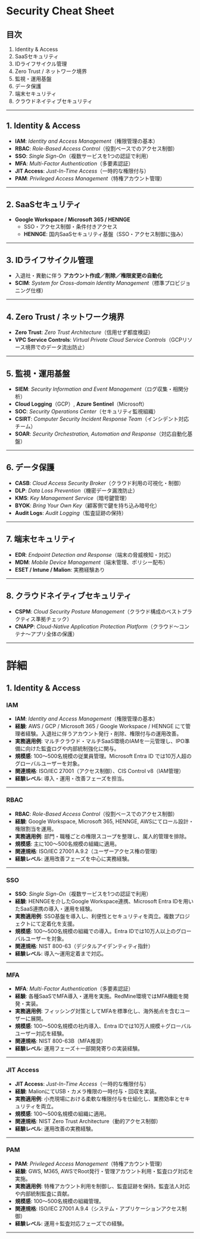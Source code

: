# Security Cheat Sheet

## 目次
1. Identity & Access
2. SaaSセキュリティ
3. IDライフサイクル管理
4. Zero Trust / ネットワーク境界
5. 監視・運用基盤
6. データ保護
7. 端末セキュリティ
8. クラウドネイティブセキュリティ

---

## 1. Identity & Access

- **IAM**: *Identity and Access Management*（権限管理の基本）
- **RBAC**: *Role-Based Access Control*（役割ベースでのアクセス制御）
- **SSO**: *Single Sign-On*（複数サービスを1つの認証で利用）
- **MFA**: *Multi-Factor Authentication*（多要素認証）
- **JIT Access**: *Just-In-Time Access*（一時的な権限付与）
- **PAM**: *Privileged Access Management*（特権アカウント管理）

---

## 2. SaaSセキュリティ

- **Google Workspace / Microsoft 365 / HENNGE**
  - SSO・アクセス制御・条件付きアクセス
  - **HENNGE**: 国内SaaSセキュリティ基盤（SSO・アクセス制御に強み）

---

## 3. IDライフサイクル管理

- 入退社・異動に伴う **アカウント作成／削除／権限変更の自動化**
- **SCIM**: *System for Cross-domain Identity Management*（標準プロビジョニング仕様）

---

## 4. Zero Trust / ネットワーク境界

- **Zero Trust**: *Zero Trust Architecture*（信用せず都度検証）
- **VPC Service Controls**: *Virtual Private Cloud Service Controls*（GCPリソース境界でのデータ流出防止）

---

## 5. 監視・運用基盤

- **SIEM**: *Security Information and Event Management*（ログ収集・相関分析）
- **Cloud Logging**（GCP）, **Azure Sentinel**（Microsoft）
- **SOC**: *Security Operations Center*（セキュリティ監視組織）
- **CSIRT**: *Computer Security Incident Response Team*（インシデント対応チーム）
- **SOAR**: *Security Orchestration, Automation and Response*（対応自動化基盤）

---

## 6. データ保護

- **CASB**: *Cloud Access Security Broker*（クラウド利用の可視化・制御）
- **DLP**: *Data Loss Prevention*（機密データ漏洩防止）
- **KMS**: *Key Management Service*（暗号鍵管理）
- **BYOK**: *Bring Your Own Key*（顧客側で鍵を持ち込み暗号化）
- **Audit Logs**: *Audit Logging*（監査証跡の保持）

---

## 7. 端末セキュリティ

- **EDR**: *Endpoint Detection and Response*（端末の脅威検知・対応）
- **MDM**: *Mobile Device Management*（端末管理、ポリシー配布）
- **ESET / Intune / Malion**: 実務経験あり

---

## 8. クラウドネイティブセキュリティ

- **CSPM**: *Cloud Security Posture Management*（クラウド構成のベストプラクティス準拠チェック）
- **CNAPP**: *Cloud-Native Application Protection Platform*（クラウド〜コンテナ〜アプリ全体の保護）

---

# 詳細

## 1. Identity & Access

### IAM
- **IAM**: *Identity and Access Management*（権限管理の基本）
- **経験**: AWS / GCP / Microsoft 365 / Google Workspace / HENNGE にて管理者経験。入退社に伴うアカウント発行・削除、権限付与の運用改善。
- **実務適用例**: マルチクラウド・マルチSaaS環境のIAMを一元管理し、IPO準備に向けた監査ログや内部統制強化に関与。
- **規模感**: 100〜500名規模の従業員管理。Microsoft Entra ID では10万人超のグローバルユーザーを対象。
- **関連規格**: ISO/IEC 27001（アクセス制御）、CIS Control v8（IAM管理）
- **経験レベル**: 導入・運用・改善フェーズを担当。

---

### RBAC
- **RBAC**: *Role-Based Access Control*（役割ベースでのアクセス制御）
- **経験**: Google Workspace, Microsoft 365, HENNGE, AWSにてロール設計・権限割当を運用。
- **実務適用例**: 部門・職種ごとの権限スコープを整理し、属人的管理を排除。
- **規模感**: 主に100〜500名規模の組織に適用。
- **関連規格**: ISO/IEC 27001 A.9.2（ユーザーアクセス権の管理）
- **経験レベル**: 運用改善フェーズを中心に実務経験。

---

### SSO
- **SSO**: *Single Sign-On*（複数サービスを1つの認証で利用）
- **経験**: HENNGEを介したGoogle Workspace連携、Microsoft Entra IDを用いたSaaS連携の導入・運用を経験。
- **実務適用例**: SSO基盤を導入し、利便性とセキュリティを両立。複数プロジェクトにて定着化を支援。
- **規模感**: 100〜500名規模の組織での導入。Entra IDでは10万人以上のグローバルユーザーを対象。
- **関連規格**: NIST 800-63（デジタルアイデンティティ指針）
- **経験レベル**: 導入〜運用定着まで対応。

---

### MFA
- **MFA**: *Multi-Factor Authentication*（多要素認証）
- **経験**: 各種SaaSでMFA導入・運用を実施。RedMine環境ではMFA機能を開発・実装。
- **実務適用例**: フィッシング対策としてMFAを標準化し、海外拠点を含むユーザーに展開。
- **規模感**: 100〜500名規模の社内導入、Entra IDでは10万人規模＋グローバルユーザー対応を経験。
- **関連規格**: NIST 800-63B（MFA推奨）
- **経験レベル**: 運用フェーズ＋一部開発寄りの実装経験。

---

### JIT Access
- **JIT Access**: *Just-In-Time Access*（一時的な権限付与）
- **経験**: MalionにてUSB・カメラ権限の一時付与・回収を実装。
- **実務適用例**: 小売現場における柔軟な権限付与を仕組化し、業務効率とセキュリティを両立。
- **規模感**: 100〜500名規模の組織に適用。
- **関連規格**: NIST Zero Trust Architecture（動的アクセス制御）
- **経験レベル**: 運用改善の実務経験。

---

### PAM
- **PAM**: *Privileged Access Management*（特権アカウント管理）
- **経験**: GWS, M365, AWSでRoot発行・管理アカウント利用・監査ログ対応を実施。
- **実務適用例**: 特権アカウント利用を制御し、監査証跡を保持。監査法人対応や内部統制監査に貢献。
- **規模感**: 100〜500名規模の組織管理。
- **関連規格**: ISO/IEC 27001 A.9.4（システム・アプリケーションアクセス制御）
- **経験レベル**: 運用＋監査対応フェーズでの経験。
---
